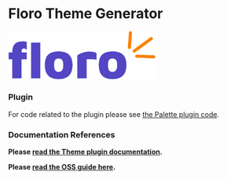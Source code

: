 # Floro Theme Generator

<img width="300" src="./docs/images/floro_blink_text.png">

### Plugin

For code related to the plugin please see <a href="https://github.com/florophore/floro-mono/tree/main/packages/plugins/theme">the Palette plugin code</a>.

### Documentation References
<b>Please <a href="https://floro.io/docs/plugins/theme">read the Theme plugin documentation</a>.</b>

<b>Please <a href="https://floro.io/oss">read the OSS guide here</a>.</b>